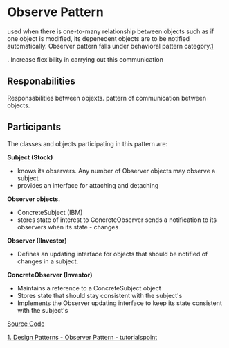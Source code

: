 ﻿# Observe Pattern

used when there is one-to-many relationship between objects such as if one object is modified, its depenedent objects are to be notified automatically. Observer pattern falls under behavioral pattern category.[1](https://www.tutorialspoint.com/design_pattern/observer_pattern.htm)

. Increase flexibility in carrying out this communication

## Responabilities
Responsabilities between objexts. pattern of communication between objects.

## Participants

The classes and objects participating in this pattern are:

**Subject  (Stock)**
- knows its observers. Any number of Observer objects may observe a subject
- provides an interface for attaching and detaching 

**Observer objects.**
- ConcreteSubject  (IBM)
- stores state of interest to ConcreteObserver
sends a notification to its observers when its state - changes

**Observer  (IInvestor)**

- Defines an updating interface for objects that should be notified of changes in a subject.

**ConcreteObserver  (Investor)**
- Maintains a reference to a ConcreteSubject object
- Stores state that should stay consistent with the subject's
- Implements the Observer updating interface to keep its state consistent with the subject's

[Source Code](https://www.dofactory.com/net/observer-design-pattern)



  

[1. Design Patterns - Observer Pattern - tutorialspoint](https://www.tutorialspoint.com/design_pattern/observer_pattern.htm)
